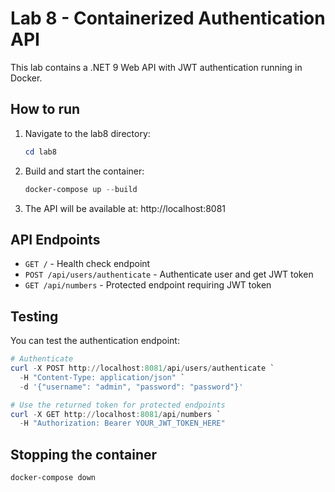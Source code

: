 # Lab 8 - Containerized Authentication API

This lab contains a .NET 9 Web API with JWT authentication running in Docker.

## How to run

1. Navigate to the lab8 directory:
   ```powershell
   cd lab8
   ```

2. Build and start the container:
   ```powershell
   docker-compose up --build
   ```

3. The API will be available at: http://localhost:8081

## API Endpoints

- `GET /` - Health check endpoint
- `POST /api/users/authenticate` - Authenticate user and get JWT token
- `GET /api/numbers` - Protected endpoint requiring JWT token

## Testing

You can test the authentication endpoint:
```powershell
# Authenticate
curl -X POST http://localhost:8081/api/users/authenticate `
  -H "Content-Type: application/json" `
  -d '{"username": "admin", "password": "password"}'

# Use the returned token for protected endpoints
curl -X GET http://localhost:8081/api/numbers `
  -H "Authorization: Bearer YOUR_JWT_TOKEN_HERE"
```

## Stopping the container

```powershell
docker-compose down
```
